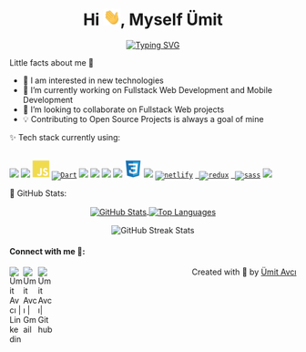 <h1 align="center">Hi <img src="https://raw.githubusercontent.com/ABSphreak/ABSphreak/master/gifs/Hi.gif" width="30px">, Myself Ümit</h1>
  <p align="center">
    <a href="https://github.com/Ratheshan03/readme-typing-svg"><img src="https://readme-typing-svg.herokuapp.com?lines=Mobil+Developer;Full+Stack+Web+Developer&center=true&width=500&height=50" alt="Typing SVG"></a>
  </p>

<summary>
  Little facts about me 🧑
</summary>

  <ul>
    <li>🧞 I am interested in new technologies</li>
    <li>🔭 I’m currently working on Fullstack Web Development and Mobile Development</li>
    <li>👯 I’m looking to collaborate on Fullstack Web projects</li>
    <li>💡 Contributing to Open Source Projects is always a goal of mine</li>
  </ul>

<summary>
  ✨ Tech stack currently using:
</summary>
  <p>
   <br>
<code><a href="https://www.oracle.com/java/" target="_blank"><img height="30" src="https://www.vectorlogo.zone/logos/java/java-icon.svg"></a></code>
<code><a href="https://www.w3schools.com/cs/index.php" target="_blank"><img height="30" src="https://cdn.worldvectorlogo.com/logos/c--4.svg"></a></code>
<code><a href="https://www.javascript.com/" target="_blank"><img height="30" src="https://raw.githubusercontent.com/devicons/devicon/master/icons/javascript/javascript-plain.svg"></a></code>
<code><a href="https://dart.dev/" target="_blank"><img height="30" src="https://www.vectorlogo.zone/logos/dartlang/dartlang-ar21.svg" alt="Dart"></a></code>
<code><a href="https://kotlinlang.org/" target="_blank"><img height="30" src="https://www.vectorlogo.zone/logos/kotlinlang/kotlinlang-ar21.svg"></a></code>
<code><a href="https://reactjs.org/" target="_blank"><img height="30" src="https://www.vectorlogo.zone/logos/reactjs/reactjs-icon.svg"></a></code>
<code><a href="https://flutter.dev/" target="_blank"><img height="30" src="https://www.vectorlogo.zone/logos/flutterio/flutterio-ar21.svg"></a></code>
<code><a href="https://www.w3schools.com/html/" target="_blank"><img height="30" src="https://www.vectorlogo.zone/logos/w3_html5/w3_html5-icon.svg"></a></code>
<code><a href="https://www.w3schools.com/css/" target="_blank"><img height="30" src="https://raw.githubusercontent.com/devicons/devicon/master/icons/css3/css3-original.svg"></a></code>
<code><a href="https://getbootstrap.com/" target="_blank"><img height="30" src="https://upload.wikimedia.org/wikipedia/commons/thumb/b/b2/Bootstrap_logo.svg/512px-Bootstrap_logo.svg.png?20210507000024"></a></code>
<code><a href="https://www.postgresql.org/" target="_blank"><img src="https://www.vectorlogo.zone/logos/postgresql/postgresql-ar21.svg" alt="netlify"  height="30"></a></code>
<code><a href="https://www.mysql.com/" target="_blank"> <img src="https://www.vectorlogo.zone/logos/mysql/mysql-ar21.svg" alt="redux" height="30"></a></code>
<code><a href="https://sass-lang.com" target="_blank"> <img src="https://www.svgrepo.com/show/303229/microsoft-sql-server-logo.svg" alt="sass"  height="30"></a></code>
<code><a href="https://git-scm.com/" target="_blank"><img height="30" src="https://www.vectorlogo.zone/logos/git-scm/git-scm-icon.svg"></a></code>
<br>
    
  </p>

<summary>
 📔 GitHub Stats:
</summary>
  <p align="center">
    <a href="https://github.com/umitavc">
      <img align="center" height="175px" src="https://github-readme-stats.vercel.app/api?username=umitavc&show_icons=true&theme=tokyonight" alt="GitHub Stats"/>
    </a>
    <a href="https://github.com/umitavc">
      <img align="center" height="175px" src="https://github-readme-stats.vercel.app/api/top-langs?username=umitavc&show_icons=true&locale=en&layout=compact" alt="Top Languages"/>
    </a>
  </p>
  <p align="center">
    <img align="center" src="https://github-readme-streak-stats.herokuapp.com/?user=umitavc&text_color=FFFFFF&bg_color=000000&title_color=94b4a4&langs_count=15&layout=compact&hide_border=true" alt="GitHub Streak Stats"/>
  </p>

  <h4>Connect with me 🤝:</h4>
  <p>
    <a href="https://www.linkedin.com/in/umitavci/">
      <img align="left" alt="Ümit Avcı | Linkedin" width="24px" src="https://www.vectorlogo.zone/logos/linkedin/linkedin-icon.svg" />
    </a>
    <a href="mailto:umitavc62@gmail.com">
      <img align="left" alt="Ümit Avcı | Gmail" width="26px" src="https://www.vectorlogo.zone/logos/gmail/gmail-icon.svg" />
    </a>
    <a href="https://github.com/umitavc">
      <img align="left" alt="Ümit Avcı| Github" width="26px" src="https://www.vectorlogo.zone/logos/github/github-tile.svg" />
    </a>
  </p>

  <p align="right">Created with 🧡 by <a href="https://github.com/omunite215">Ümit Avcı</a></p>
